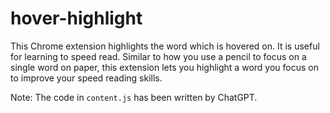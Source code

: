 # hover-highlight
This Chrome extension highlights the word which is hovered on. It is useful for learning to speed read. Similar to how you use a pencil to focus on a single word on paper, this extension lets you highlight a word you focus on to improve your speed reading skills.

Note: The code in `content.js` has been written by ChatGPT.

